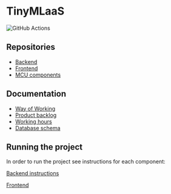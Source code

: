 # TinyMLaaS
![GitHub Actions](https://github.com/TinyMLaas/TinyMLaaS/actions/workflows/deploy_staging.yaml/badge.svg)

## Repositories
 - [Backend](https://github.com/TinyMLaas/TinyML-backend)
 - [Frontend](https://github.com/TinyMLaas/TinyML-frontend)
 - [MCU components](https://github.com/TinyMLaas/TinyML-MCU)

## Documentation
 - [Way of Working](/docs/1sprint/WoW.md)
 - [Product backlog](https://github.com/users/JeHugawa/projects/2/views/1)
 - [Working hours](https://docs.google.com/spreadsheets/d/1J1mJxM4wm9pnEoq1daXKhHpsEiAHHjz8Hl4N5ZgT6HM/edit#gid=1517018599)
 - [Database schema](https://dbdiagram.io/d/61b0bee48c901501c0e6e6dc)

## Running the project

In order to run the project see instructions for each component:

[Backend instructions](https://github.com/TinyMLaas/TinyML-backend#instructions-for-running-the-application)

[Frontend](https://github.com/TinyMLaas/TinyML-frontend)

<!---
## Install

install Requirements

[TODO nbdev instructions]

[TODO mock database]

## How to use

``` sh
nbdev_export
```
then copy the files in TinyMLaaS_main to the backend
-->
